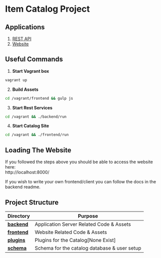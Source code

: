Item Catalog Project
==================================================

Applications
--------------------------------------

1. [REST API](backend/README.md)
2. [Website](frontend/README.md)

Useful Commands
--------------------------------------
1. **Start Vagrant box**
  ```bash
vagrant up
```

2. **Build Assets**
  ```bash
cd /vagrant/frontend && gulp js
```

3. **Start Rest Services**
  ```bash
cd /vagrant && ./backend/run
```

4. **Start Catalog Site**
  ```bash
cd /vagrant && ./frontend/run
```

Loading The Website
--------------------------------------
If you followed the steps above you should be able to access the website here:  
http://localhost:8000/  

If you wish to write your own frontend/client you can follow the docs in the
backend readme.  

Project Structure
--------------------------------------
|Directory                  | Purpose                                      |
|---------------------------|----------------------------------------------|
|**[backend](backend)**     | Application Server Related Code & Assets     |
|**[frontend](frontend)**   | Website Related Code & Assets                |
|**[plugins](plugins)**     | Plugins for the Catalog[None Exist]          |
|**[schema](schema)**       | Schema for the catalog database & user setup |
